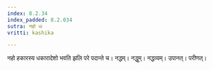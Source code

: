 ```yaml
---
index: 8.2.34
index_padded: 8.2.034
sutra: नहो धः
vritti: kashika

---
```

नहो हकारस्य धकारादेशो भवति झलि परे पदान्ते च। नद्धम्। नद्धुम्। नद्धव्यम्। उपानत्। परीणत्।